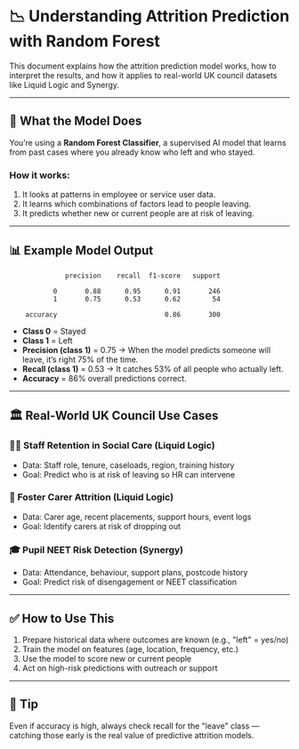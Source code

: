 # 📉 Understanding Attrition Prediction with Random Forest

This document explains how the attrition prediction model works, how to interpret the results, and how it applies to real-world UK council datasets like Liquid Logic and Synergy.

---

## 🧠 What the Model Does

You’re using a **Random Forest Classifier**, a supervised AI model that learns from past cases where you already know who left and who stayed.

### How it works:

1. It looks at patterns in employee or service user data.
2. It learns which combinations of factors lead to people leaving.
3. It predicts whether new or current people are at risk of leaving.

---

## 📊 Example Model Output

```
              precision    recall  f1-score   support

           0       0.88      0.95      0.91       246
           1       0.75      0.53      0.62        54

    accuracy                           0.86       300
```

* **Class 0** = Stayed
* **Class 1** = Left
* **Precision (class 1)** = 0.75 → When the model predicts someone will leave, it’s right 75% of the time.
* **Recall (class 1)** = 0.53 → It catches 53% of all people who actually left.
* **Accuracy** = 86% overall predictions correct.

---

## 🏛 Real-World UK Council Use Cases

### 🧑‍⚕️ Staff Retention in Social Care (Liquid Logic)

* Data: Staff role, tenure, caseloads, region, training history
* Goal: Predict who is at risk of leaving so HR can intervene

### 🏡 Foster Carer Attrition (Liquid Logic)

* Data: Carer age, recent placements, support hours, event logs
* Goal: Identify carers at risk of dropping out

### 🎓 Pupil NEET Risk Detection (Synergy)

* Data: Attendance, behaviour, support plans, postcode history
* Goal: Predict risk of disengagement or NEET classification

---

## ✅ How to Use This

1. Prepare historical data where outcomes are known (e.g., "left" = yes/no)
2. Train the model on features (age, location, frequency, etc.)
3. Use the model to score new or current people
4. Act on high-risk predictions with outreach or support

---

## 💬 Tip

Even if accuracy is high, always check recall for the "leave" class — catching those early is the real value of predictive attrition models.
